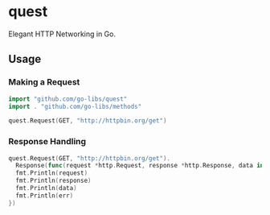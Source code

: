 # quest

Elegant HTTP Networking in Go.


## Usage


### Making a Request

```go
import "github.com/go-libs/quest"
import . "github.com/go-libs/methods"

quest.Request(GET, "http://httpbin.org/get")
```


### Response Handling

```go
quest.Request(GET, "http://httpbin.org/get").
  Response(func(request *http.Request, response *http.Response, data interface{}, err error) {
  fmt.Println(request)
  fmt.Println(response)
  fmt.Println(data)
  fmt.Println(err)
})
```
